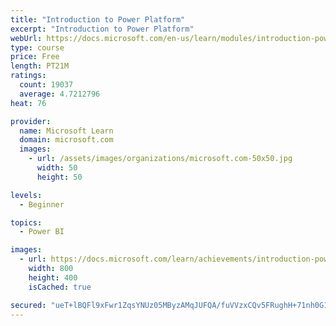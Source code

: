 ```yaml
---
title: "Introduction to Power Platform"
excerpt: "Introduction to Power Platform"
webUrl: https://docs.microsoft.com/en-us/learn/modules/introduction-power-platform/
type: course
price: Free
length: PT21M
ratings:
  count: 19037
  average: 4.7212796
heat: 76

provider:
  name: Microsoft Learn
  domain: microsoft.com
  images:
    - url: /assets/images/organizations/microsoft.com-50x50.jpg
      width: 50
      height: 50

levels:
  - Beginner

topics:
  - Power BI

images:
  - url: https://docs.microsoft.com/learn/achievements/introduction-power-platform-social.png
    width: 800
    height: 400
    isCached: true

secured: "ueT+lBQFl9xFwr1ZqsYNUz05MByzAMqJUFQA/fuVVzxCQv5FRughH+71nh0G1FaAyvgV+62h7/ix/u7RLyCuf4bbltapKlIqJItATiHydmLAfrdybcnIvW8KI1eUasX0bz/z3V5dAg51q2r/DWo0k5K7HEUwlCKGrisWjIF+SY37iKXY8JdeX/5KE2tzQD9YuZpL1BD2YQBhz2zkjtqLGOLsz2edL/kPH9HOrhQnpQ0revxyhcNcNOnshxqB6WCbgRg0ol8ju9rr2Uke5REpH4uUmLVR7mN0QvDHzAwOC9Bjqdc4oXCF/zuvE7vR2kb06ZdDPdcXTlNJw79EUQOf5E2MOQqXSHvAAx8sZ9AzNqGogym747k2oS79TNESsALnPVktl4//Gmx2+X4i9FmRuIBXMR/g5WMQu/HzFEFr0Mbo5W4J8cKDaIOA6Odf4WQJ;xg2rl1szmXLUWO0d9/dMtA=="
---
```


